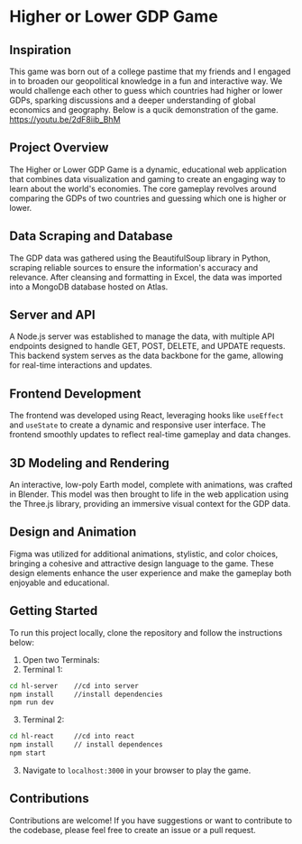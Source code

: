 # Higher or Lower GDP Game

## Inspiration
This game was born out of a college pastime that my friends and I engaged in to broaden our geopolitical knowledge in a fun and interactive way. We would challenge each other to guess which countries had higher or lower GDPs, sparking discussions and a deeper understanding of global economics and geography. Below is a qucik demonstration of the game.
https://youtu.be/2dF8iib_BhM


## Project Overview
The Higher or Lower GDP Game is a dynamic, educational web application that combines data visualization and gaming to create an engaging way to learn about the world's economies. The core gameplay revolves around comparing the GDPs of two countries and guessing which one is higher or lower.

## Data Scraping and Database
The GDP data was gathered using the BeautifulSoup library in Python, scraping reliable sources to ensure the information's accuracy and relevance. After cleansing and formatting in Excel, the data was imported into a MongoDB database hosted on Atlas.

## Server and API
A Node.js server was established to manage the data, with multiple API endpoints designed to handle GET, POST, DELETE, and UPDATE requests. This backend system serves as the data backbone for the game, allowing for real-time interactions and updates.

## Frontend Development
The frontend was developed using React, leveraging hooks like `useEffect` and `useState` to create a dynamic and responsive user interface. The frontend smoothly updates to reflect real-time gameplay and data changes.

## 3D Modeling and Rendering
An interactive, low-poly Earth model, complete with animations, was crafted in Blender. This model was then brought to life in the web application using the Three.js library, providing an immersive visual context for the GDP data.

## Design and Animation
Figma was utilized for additional animations, stylistic, and color choices, bringing a cohesive and attractive design language to the game. These design elements enhance the user experience and make the gameplay both enjoyable and educational.

## Getting Started
To run this project locally, clone the repository and follow the instructions below:

1. Open two Terminals:
2. Terminal 1:
  ```bash
  cd hl-server    //cd into server
  npm install     //install dependencies
  npm run dev
  ```

3. Terminal 2:
  ```bash
  cd hl-react     //cd into react
  npm install     // install dependences
  npm start
  ```

3. Navigate to `localhost:3000` in your browser to play the game.

## Contributions
Contributions are welcome! If you have suggestions or want to contribute to the codebase, please feel free to create an issue or a pull request.

